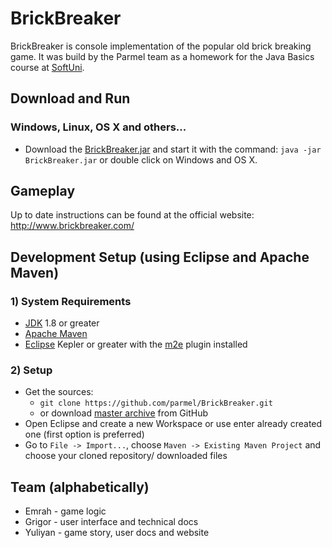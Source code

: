 BrickBreaker
============

BrickBreaker is console implementation of the popular old brick breaking game. It was build by the Parmel team as a homework for the Java Basics course at [SoftUni](https://softuni.bg/).

## Download and Run

### Windows, Linux, OS X and others...

* Download the [BrickBreaker.jar](#) and start it with the command: ``java -jar BrickBreaker.jar`` or double click on Windows and OS X.

## Gameplay

Up to date instructions can be found at the official website:
http://www.brickbreaker.com/

## Development Setup (using Eclipse and Apache Maven)

### 1) System Requirements

* [JDK](http://www.oracle.com/technetwork/java/javase/downloads/index.html) 1.8 or greater
* [Apache Maven](http://maven.apache.org/)
* [Eclipse](http://www.eclipse.org/downloads/) Kepler or greater with the [m2e](https://www.eclipse.org/m2e/) plugin installed

### 2) Setup

* Get the sources:
    *  ``git clone https://github.com/parmel/BrickBreaker.git``
    * or download [master archive](https://github.com/parmel/BrickBreaker/archive/master.zip) from GitHub
* Open Eclipse and create a new Workspace or use enter already created one (first option is preferred)
* Go to ``File -> Import...``, choose ``Maven -> Existing Maven Project`` and choose your cloned repository/ downloaded files

## Team (alphabetically)
* Emrah - game logic
* Grigor - user interface and technical docs
* Yuliyan - game story, user docs and website